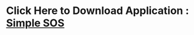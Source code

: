 
# Click Here to Download Application : <a href="https://firebasestorage.googleapis.com/v0/b/apk-s-71157.appspot.com/o/SimpleSOS.apk?alt=media&token=473dd05f-f1e5-44b4-9b4b-1efe907d51bb" > Simple SOS </a>
